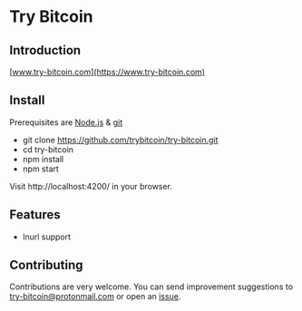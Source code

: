 # Try Bitcoin

## Introduction
[www.try-bitcoin.com](https://www.try-bitcoin.com)

## Install
Prerequisites are [Node.js](https://nodejs.org/en/download) & [git](https://git-scm.com/downloads)
- git clone https://github.com/trybitcoin/try-bitcoin.git
- cd try-bitcoin
- npm install
- npm start

Visit http://localhost:4200/ in your browser.

## Features
- lnurl support

## Contributing
Contributions are very welcome. You can send improvement suggestions to try-bitcoin@protonmail.com or open an [issue](https://github.com/trybitcoin/try-bitcoin/issues).
